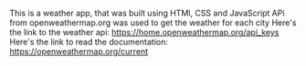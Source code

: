This is a weather app, that was built using HTMl, CSS and JavaScript
APi from openweathermap.org was used to get the weather for each city
Here's the link to the weather api:  https://home.openweathermap.org/api_keys
Here's the link to read the documentation: https://openweathermap.org/current